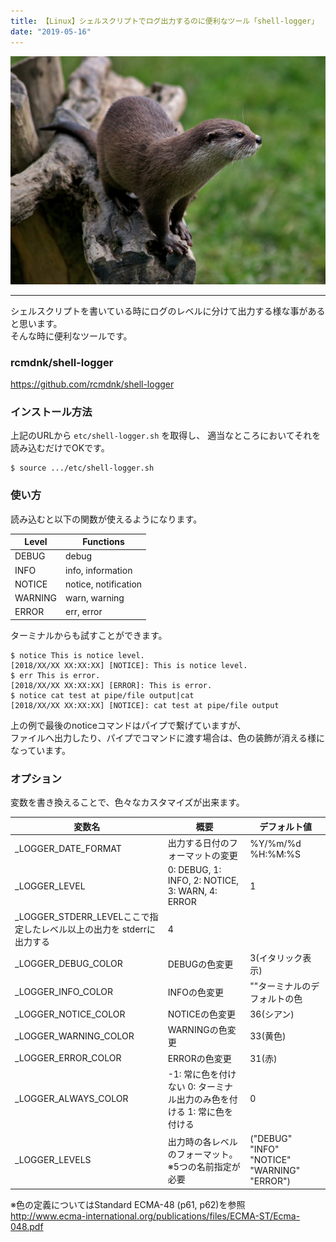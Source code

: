 ```yaml
---
title: 【Linux】シェルスクリプトでログ出力するのに便利なツール「shell-logger」
date: "2019-05-16"
---
```


![Otter](./otter.jpg)  

---

シェルスクリプトを書いている時にログのレベルに分けて出力する様な事があると思います。  
そんな時に便利なツールです。

### rcmdnk/shell-logger  
https://github.com/rcmdnk/shell-logger


### インストール方法

上記のURLから ```etc/shell-logger.sh``` を取得し、
適当なところにおいてそれを読み込むだけでOKです。

```
$ source .../etc/shell-logger.sh
```

### 使い方

読み込むと以下の関数が使えるようになります。


|Level |Functions |
|---|---|
|DEBUG |debug |
|INFO |info, information |
|NOTICE |notice, notification |
|WARNING |warn, warning |
|ERROR |err, error |


ターミナルからも試すことができます。

```
$ notice This is notice level.
[2018/XX/XX XX:XX:XX] [NOTICE]: This is notice level.
$ err This is error.
[2018/XX/XX XX:XX:XX] [ERROR]: This is error.
$ notice cat test at pipe/file output|cat
[2018/XX/XX XX:XX:XX] [NOTICE]: cat test at pipe/file output
```

上の例で最後のnoticeコマンドはパイプで繋げていますが、  
ファイルへ出力したり、パイプでコマンドに渡す場合は、色の装飾が消える様になっています。

### オプション

変数を書き換えることで、色々なカスタマイズが出来ます。

|変数名 |概要 |デフォルト値 |
|---|---|---|
|_LOGGER_DATE_FORMAT |出力する日付のフォーマットの変更 |%Y/%m/%d %H:%M:%S |
|_LOGGER_LEVEL |0: DEBUG, 1: INFO, 2: NOTICE, 3: WARN, 4: ERROR |1 |
|_LOGGER_STDERR_LEVELここで指定したレベル以上の出力を stderrに出力する |4 |
|_LOGGER_DEBUG_COLOR | DEBUGの色変更 |3(イタリック表示) |
|_LOGGER_INFO_COLOR |INFOの色変更 |""ターミナルのデフォルトの色 |
|_LOGGER_NOTICE_COLOR |NOTICEの色変更 |36(シアン) |
|_LOGGER_WARNING_COLOR |WARNINGの色変更 |33(黄色) |
|_LOGGER_ERROR_COLOR |ERRORの色変更 |31(赤) |
|_LOGGER_ALWAYS_COLOR |-1: 常に色を付けない 0: ターミナル出力のみ色を付ける 1: 常に色を付ける |0 |
|_LOGGER_LEVELS |出力時の各レベルのフォーマット。※5つの名前指定が必要 |("DEBUG" "INFO" "NOTICE" "WARNING" "ERROR") |

※色の定義についてはStandard ECMA-48 (p61, p62)を参照  
http://www.ecma-international.org/publications/files/ECMA-ST/Ecma-048.pdf